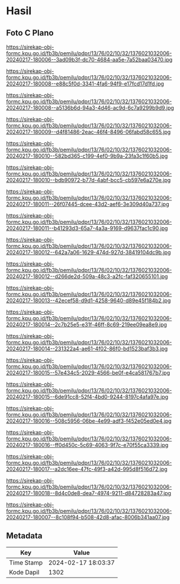 # Hasil

## Foto C Plano

https://sirekap-obj-formc.kpu.go.id/fb3b/pemilu/pdpr/13/76/02/10/32/1376021032006-20240217-180006--3ad09b3f-dc70-4684-aa5e-7a52baa03470.jpg

https://sirekap-obj-formc.kpu.go.id/fb3b/pemilu/pdpr/13/76/02/10/32/1376021032006-20240217-180008--e88c5f0d-3341-4fa6-94f9-e17fcd17d1fd.jpg

https://sirekap-obj-formc.kpu.go.id/fb3b/pemilu/pdpr/13/76/02/10/32/1376021032006-20240217-180008--a5136b6d-94a3-4d46-ac9d-6c7a9299b9d9.jpg

https://sirekap-obj-formc.kpu.go.id/fb3b/pemilu/pdpr/13/76/02/10/32/1376021032006-20240217-180009--d4f81486-2eac-46f4-8496-06fabd58c655.jpg

https://sirekap-obj-formc.kpu.go.id/fb3b/pemilu/pdpr/13/76/02/10/32/1376021032006-20240217-180010--582bd365-c199-4ef0-9b9a-23fa3c1f60b5.jpg

https://sirekap-obj-formc.kpu.go.id/fb3b/pemilu/pdpr/13/76/02/10/32/1376021032006-20240217-180010--bdb90972-b77d-4abf-bcc5-cb597e6a270e.jpg

https://sirekap-obj-formc.kpu.go.id/fb3b/pemilu/pdpr/13/76/02/10/32/1376021032006-20240217-180011--26f07445-dcee-43d2-aef6-3e309d40a737.jpg

https://sirekap-obj-formc.kpu.go.id/fb3b/pemilu/pdpr/13/76/02/10/32/1376021032006-20240217-180011--b41293d3-65a7-4a3a-9169-d9637fac1c90.jpg

https://sirekap-obj-formc.kpu.go.id/fb3b/pemilu/pdpr/13/76/02/10/32/1376021032006-20240217-180012--642a7a06-1629-474d-927d-38419104dc9b.jpg

https://sirekap-obj-formc.kpu.go.id/fb3b/pemilu/pdpr/13/76/02/10/32/1376021032006-20240217-180012--d266de2d-509a-48c3-a2fc-faf320655101.jpg

https://sirekap-obj-formc.kpu.go.id/fb3b/pemilu/pdpr/13/76/02/10/32/1376021032006-20240217-180013--42ecef58-d9d1-4258-9640-d89e45f184b2.jpg

https://sirekap-obj-formc.kpu.go.id/fb3b/pemilu/pdpr/13/76/02/10/32/1376021032006-20240217-180014--2c7b25e5-e31f-46ff-8c69-219ee09ea8e9.jpg

https://sirekap-obj-formc.kpu.go.id/fb3b/pemilu/pdpr/13/76/02/10/32/1376021032006-20240217-180014--231322a4-ae61-4f02-86f0-bd1523baf3b3.jpg

https://sirekap-obj-formc.kpu.go.id/fb3b/pemilu/pdpr/13/76/02/10/32/1376021032006-20240217-180015--57e434c5-2029-4566-be0f-e4ca581767b7.jpg

https://sirekap-obj-formc.kpu.go.id/fb3b/pemilu/pdpr/13/76/02/10/32/1376021032006-20240217-180015--6de91cc8-52f4-4bd0-9244-8197c4afa97e.jpg

https://sirekap-obj-formc.kpu.go.id/fb3b/pemilu/pdpr/13/76/02/10/32/1376021032006-20240217-180016--508c5956-06be-4e99-adf3-f452e05ed0e4.jpg

https://sirekap-obj-formc.kpu.go.id/fb3b/pemilu/pdpr/13/76/02/10/32/1376021032006-20240217-180016--ff0d450c-5c69-4063-9f7c-e70f55ca3339.jpg

https://sirekap-obj-formc.kpu.go.id/fb3b/pemilu/pdpr/13/76/02/10/32/1376021032006-20240217-180017--a2dc16ee-47fc-49f3-a42d-995d8f516d72.jpg

https://sirekap-obj-formc.kpu.go.id/fb3b/pemilu/pdpr/13/76/02/10/32/1376021032006-20240217-180018--8d4c0de8-dea7-4974-9211-d84728283a47.jpg

https://sirekap-obj-formc.kpu.go.id/fb3b/pemilu/pdpr/13/76/02/10/32/1376021032006-20240217-180007--8c108f94-b508-42d8-afac-8006b341aa07.jpg


## Metadata

| Key        | Value               |
| ---------- | ------------------- |
| Time Stamp | 2024-02-17 18:03:37 |
| Kode Dapil | 1302                |



